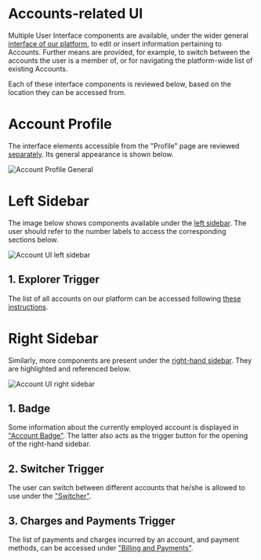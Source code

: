 # Accounts-related UI

Multiple User Interface components are available, under the wider general [interface of our platform](/ui/universal/ui-overview.md), to edit or insert information pertaining to Accounts. Further means are provided, for example, to switch between the accounts the user is a member of, or for navigating the platform-wide list of existing Accounts.

Each of these interface components is reviewed below, based on the location they can be accessed from.

# Account Profile

The interface elements accessible from the "Profile" page are reviewed [separately](profile-page.md). Its general appearance is shown below.

![Account Profile General](/images/account-profile-general.png "Account Profile General")

# Left Sidebar

The image below shows components available under the [left sidebar](/ui/universal/left-sidebar.md). The user should refer to the number labels to access the corresponding sections below.

![Account UI left sidebar](/images/left-sidebar-accounts.png "Account UI left sidebar")

## 1. Explorer Trigger

The list of all accounts on our platform  can be accessed following [these instructions](explorer.md).

# Right Sidebar

Similarly, more components are present under the [right-hand sidebar](/ui/universal/right-sidebar.md). They are highlighted and referenced below.

![Account UI right sidebar](/images/right-sidebar-accounts.png "Account UI right sidebar")

## 1. Badge

Some information about the currently employed account is displayed in ["Account Badge"](account-badge.md). The latter also acts as the trigger button for the opening of the right-hand sidebar.

## 2. Switcher Trigger

The user can switch between different accounts that he/she is allowed to use under the ["Switcher"](switcher.md). 

## 3. Charges and Payments Trigger

The list of payments and charges incurred by an account, and payment methods, can be accessed under ["Billing and Payments"](charges-payments.md).

